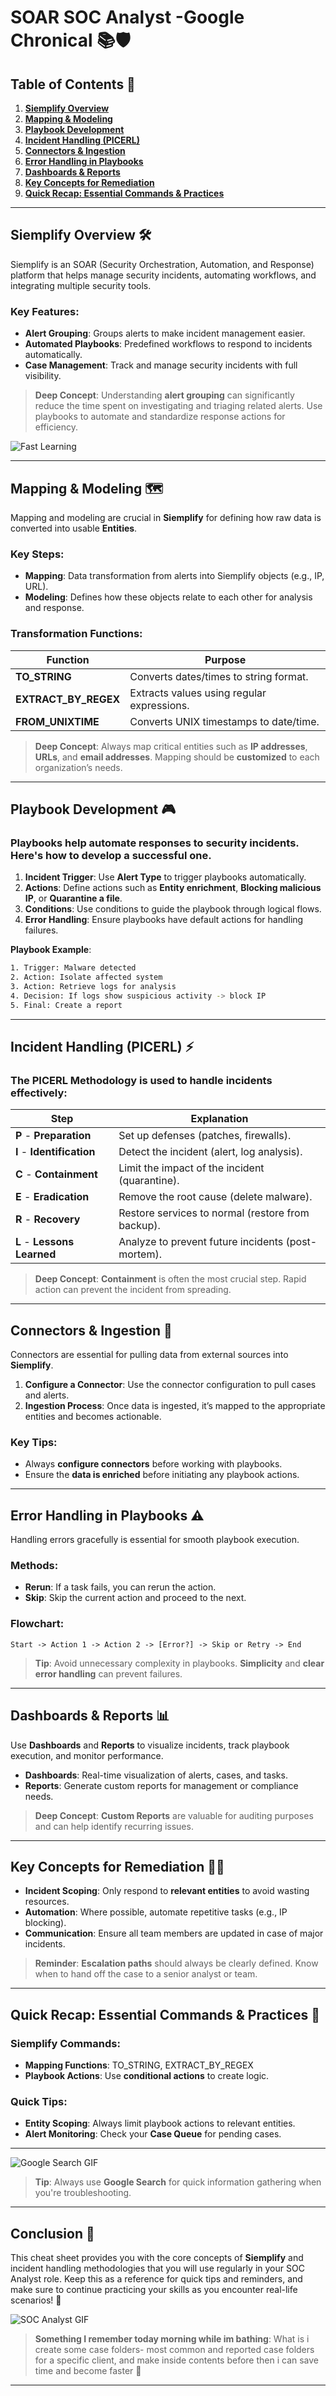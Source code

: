 # SOAR SOC Analyst -Google Chronical 📚🛡️

## Table of Contents 📑

1. [**Siemplify Overview**](#siemplify-overview)
2. [**Mapping & Modeling**](#mapping--modeling)
3. [**Playbook Development**](#playbook-development)
4. [**Incident Handling (PICERL)**](#incident-handling-picerl)
5. [**Connectors & Ingestion**](#connectors--ingestion)
6. [**Error Handling in Playbooks**](#error-handling-in-playbooks)
7. [**Dashboards & Reports**](#dashboards--reports)
8. [**Key Concepts for Remediation**](#key-concepts-for-remediation)
9. [**Quick Recap: Essential Commands & Practices**](#quick-recap-essential-commands--practices)

---

## Siemplify Overview 🛠️

Siemplify is an SOAR (Security Orchestration, Automation, and Response) platform that helps manage security incidents, automating workflows, and integrating multiple security tools.

### Key Features:
- **Alert Grouping**: Groups alerts to make incident management easier.
- **Automated Playbooks**: Predefined workflows to respond to incidents automatically.
- **Case Management**: Track and manage security incidents with full visibility.

> **Deep Concept**: Understanding **alert grouping** can significantly reduce the time spent on investigating and triaging related alerts. Use playbooks to automate and standardize response actions for efficiency.

![Fast Learning](https://media.giphy.com/media/v1.Y2lkPTc5MGI3NjExb2d2emZ2d3IyYmdxamwzNTRwd21leXlkeThnYzkwNDRnMXN2cjJ3eiZlcD12MV9naWZzX3NlYXJjaCZjdD1n/fhAwk4DnqNgw8/giphy.gif)

---

## Mapping & Modeling 🗺️

Mapping and modeling are crucial in **Siemplify** for defining how raw data is converted into usable **Entities**.

### Key Steps:
- **Mapping**: Data transformation from alerts into Siemplify objects (e.g., IP, URL).
- **Modeling**: Defines how these objects relate to each other for analysis and response.

### Transformation Functions:
| Function               | Purpose                                |
|------------------------|----------------------------------------|
| **TO_STRING**           | Converts dates/times to string format. |
| **EXTRACT_BY_REGEX**    | Extracts values using regular expressions. |
| **FROM_UNIXTIME**       | Converts UNIX timestamps to date/time. |

> **Deep Concept**: Always map critical entities such as **IP addresses**, **URLs**, and **email addresses**. Mapping should be **customized** to each organization’s needs.

---

## Playbook Development 🎮

### Playbooks help automate responses to security incidents. Here's how to develop a successful one.

1. **Incident Trigger**: Use **Alert Type** to trigger playbooks automatically.
2. **Actions**: Define actions such as **Entity enrichment**, **Blocking malicious IP**, or **Quarantine a file**.
3. **Conditions**: Use conditions to guide the playbook through logical flows.
4. **Error Handling**: Ensure playbooks have default actions for handling failures.

**Playbook Example**:
```bash
1. Trigger: Malware detected
2. Action: Isolate affected system
3. Action: Retrieve logs for analysis
4. Decision: If logs show suspicious activity -> block IP
5. Final: Create a report
```

---

## Incident Handling (PICERL) ⚡

### The **PICERL** Methodology is used to handle incidents effectively:

| Step             | Explanation                                                    |
|------------------|----------------------------------------------------------------|
| **P** - **Preparation**  | Set up defenses (patches, firewalls).                       |
| **I** - **Identification** | Detect the incident (alert, log analysis).                |
| **C** - **Containment**   | Limit the impact of the incident (quarantine).              |
| **E** - **Eradication**   | Remove the root cause (delete malware).                     |
| **R** - **Recovery**      | Restore services to normal (restore from backup).           |
| **L** - **Lessons Learned** | Analyze to prevent future incidents (post-mortem).          |

> **Deep Concept**: **Containment** is often the most crucial step. Rapid action can prevent the incident from spreading.

---

## Connectors & Ingestion 🔌

Connectors are essential for pulling data from external sources into **Siemplify**.

1. **Configure a Connector**: Use the connector configuration to pull cases and alerts.
2. **Ingestion Process**: Once data is ingested, it’s mapped to the appropriate entities and becomes actionable.

### Key Tips:
- Always **configure connectors** before working with playbooks.
- Ensure the **data is enriched** before initiating any playbook actions.

---

## Error Handling in Playbooks ⚠️

Handling errors gracefully is essential for smooth playbook execution.

### Methods:
- **Rerun**: If a task fails, you can rerun the action.
- **Skip**: Skip the current action and proceed to the next.

### Flowchart:
```plaintext
Start -> Action 1 -> Action 2 -> [Error?] -> Skip or Retry -> End
```

> **Tip**: Avoid unnecessary complexity in playbooks. **Simplicity** and **clear error handling** can prevent failures.

---

## Dashboards & Reports 📊

Use **Dashboards** and **Reports** to visualize incidents, track playbook execution, and monitor performance.

- **Dashboards**: Real-time visualization of alerts, cases, and tasks.
- **Reports**: Generate custom reports for management or compliance needs.

> **Deep Concept**: **Custom Reports** are valuable for auditing purposes and can help identify recurring issues.

---

## Key Concepts for Remediation 🧑‍💻

- **Incident Scoping**: Only respond to **relevant entities** to avoid wasting resources.
- **Automation**: Where possible, automate repetitive tasks (e.g., IP blocking).
- **Communication**: Ensure all team members are updated in case of major incidents.

> **Reminder**: **Escalation paths** should always be clearly defined. Know when to hand off the case to a senior analyst or team.

---

## Quick Recap: Essential Commands & Practices 🔑

### Siemplify Commands:
- **Mapping Functions**: TO_STRING, EXTRACT_BY_REGEX
- **Playbook Actions**: Use **conditional actions** to create logic.

### Quick Tips:
- **Entity Scoping**: Always limit playbook actions to relevant entities.
- **Alert Monitoring**: Check your **Case Queue** for pending cases.

---

![Google Search GIF](https://media.giphy.com/media/v1.Y2lkPTc5MGI3NjExa294dnQ0NG0yczQ1aGowZjdlMmE5NjRlZnJpZXBmcDBmbXllMWV1dyZlcD12MV9naWZzX3NlYXJjaCZjdD1n/3oKGzFba1fQEuthrkQ/giphy.gif)

> **Tip**: Always use **Google Search** for quick information gathering when you're troubleshooting.

---

## Conclusion 🎉

This cheat sheet provides you with the core concepts of **Siemplify** and incident handling methodologies that you will use regularly in your SOC Analyst role. Keep this as a reference for quick tips and reminders, and make sure to continue practicing your skills as you encounter real-life scenarios! 🌟

![SOC Analyst GIF](https://media.giphy.com/media/v1.Y2lkPTc5MGI3NjExdG40aWs0MWdpdHQ3eGFmMWU0ODlhcmI0ZnA3bG5wa3ozcXJpcmp1diZlcD12MV9naWZzX3NlYXJjaCZjdD1n/cq6mWh9z1KvMA4qRvB/giphy.gif)

> **Something I remember today morning while im bathing**: What is i create some case folders- most common and reported case folders for a specific client, and make inside contents before then i can save time and become faster 🚀
---
